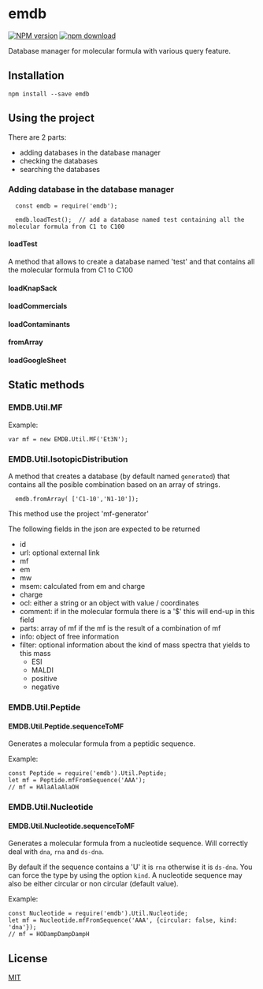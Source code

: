 # emdb

[![NPM version][npm-image]][npm-url]
[![npm download][download-image]][download-url]

Database manager for molecular formula with various query feature.

## Installation

`npm install --save emdb`

## Using the project

There are 2 parts:

- adding databases in the database manager
- checking the databases
- searching the databases

### Adding database in the database manager

```
  const emdb = require('emdb');

  emdb.loadTest();  // add a database named test containing all the molecular formula from C1 to C100
```

#### loadTest

A method that allows to create a database named 'test' and that contains all the molecular formula from C1 to C100

#### loadKnapSack

#### loadCommercials

#### loadContaminants

#### fromArray

#### loadGoogleSheet

## Static methods

### EMDB.Util.MF

Example:

```
var mf = new EMDB.Util.MF('Et3N');
```

### EMDB.Util.IsotopicDistribution

A method that creates a database (by default named `generated`) that contains all the posible combination based on an array of strings.

```
  emdb.fromArray( ['C1-10','N1-10']);
```

This method use the project 'mf-generator'

The following fields in the json are expected to be returned

- id
- url: optional external link
- mf
- em
- mw
- msem: calculated from em and charge
- charge
- ocl: either a string or an object with value / coordinates
- comment: if in the molecular formula there is a '$' this will end-up in this field
- parts: array of mf if the mf is the result of a combination of mf
- info: object of free information
- filter: optional information about the kind of mass spectra that yields to this mass
  - ESI
  - MALDI
  - positive
  - negative

### EMDB.Util.Peptide

#### EMDB.Util.Peptide.sequenceToMF

Generates a molecular formula from a peptidic sequence.

Example:

```
const Peptide = require('emdb').Util.Peptide;
let mf = Peptide.mfFromSequence('AAA');
// mf = HAlaAlaAlaOH
```

### EMDB.Util.Nucleotide

#### EMDB.Util.Nucleotide.sequenceToMF

Generates a molecular formula from a nucleotide sequence. Will correctly deal with
`dna`, `rna` and `ds-dna`.

By default if the sequence contains a 'U' it is `rna` otherwise it is `ds-dna`. You
can force the type by using the option `kind`. A nucleotide sequence may also be
either circular or non circular (default value).

Example:

```
const Nucleotide = require('emdb').Util.Nucleotide;
let mf = Nucleotide.mfFromSequence('AAA', {circular: false, kind: 'dna'});
// mf = HODampDampDampH
```

## License

[MIT](./LICENSE)

[npm-image]: https://img.shields.io/npm/v/emdb.svg?style=flat-square
[npm-url]: https://www.npmjs.com/package/emdb
[download-image]: https://img.shields.io/npm/dm/emdb.svg?style=flat-square
[download-url]: https://www.npmjs.com/package/emdb
